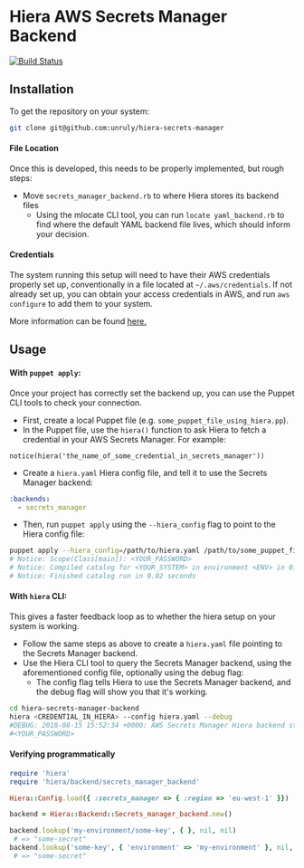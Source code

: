 # Hiera AWS Secrets Manager Backend

[![Build Status](https://travis-ci.org/unruly/hiera-secrets-manager.svg?branch=master)](https://travis-ci.org/unruly/hiera-secrets-manager)

## Installation
To get the repository on your system:
```bash
git clone git@github.com:unruly/hiera-secrets-manager
```

#### File Location

Once this is developed, this needs to be properly implemented, but rough steps: 

- Move `secrets_manager_backend.rb` to where Hiera stores its backend files
    - Using the mlocate CLI tool, you can run `locate yaml_backend.rb` to find where the default YAML backend file lives, which should inform your decision.

#### Credentials
The system running this setup will need to have their AWS credentials properly set up, conventionally in a file located at `~/.aws/credentials`. If not already set up, you can obtain your access credentials in AWS, and run `aws configure` to add them to your system.

More information can be found [here.](https://docs.aws.amazon.com/cli/latest/userguide/cli-chap-getting-started.html)


## Usage

#### With `puppet apply`:

Once your project has correctly set the backend up, you can use the Puppet CLI tools to check your connection.
<br/>
- First, create a local Puppet file (e.g. `some_puppet_file_using_hiera.pp`).
- In the Puppet file, use the `hiera()` function to ask Hiera to fetch a credential in your AWS Secrets Manager. For example:
```puppet
notice(hiera('the_name_of_some_credential_in_secrets_manager'))
```
- Create a `hiera.yaml` Hiera config file, and tell it to use the Secrets Manager backend:
```yaml
:backends:
  - secrets_manager
```
- Then, run `puppet apply` using the `--hiera_config` flag to point to the Hiera config file:
 ```bash
 puppet apply --hiera_config=/path/to/hiera.yaml /path/to/some_puppet_file_using_hiera.pp
# Notice: Scope(Class[main]): <YOUR_PASSWORD>
# Notice: Compiled catalog for <YOUR_SYSTEM> in environment <ENV> in 0.40 seconds
# Notice: Finished catalog run in 0.02 seconds
 ```
 
#### With `hiera` CLI:
This gives a faster feedback loop as to whether the hiera setup on your system is working.

- Follow the same steps as above to create a `hiera.yaml` file pointing to the Secrets Manager backend.
- Use the Hiera CLI tool to query the Secrets Manager backend, using the aforementioned config file, optionally using the debug flag:
    - The config flag tells Hiera to use the Secrets Manager backend, and the debug flag will show you that it's working.
```bash
cd hiera-secrets-manager-backend
hiera <CREDENTIAL_IN_HIERA> --config hiera.yaml --debug
#DEBUG: 2018-08-15 15:52:34 +0000: AWS Secrets Manager Hiera backend starting
#<YOUR_PASSWORD>
```

#### Verifying programmatically

```ruby
require 'hiera'
require 'hiera/backend/secrets_manager_backend'

Hiera::Config.load({ :secrets_manager => { :region => 'eu-west-1' }})

backend = Hiera::Backend::Secrets_manager_backend.new()

backend.lookup('my-environment/some-key', { }, nil, nil)
 # => "some-secret"
backend.lookup('some-key', { 'environment' => 'my-environment' }, nil, nil)
 # => "some-secret"
```

